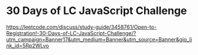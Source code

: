 # 30 Days of LC JavaScript Challenge

<https://leetcode.com/discuss/study-guide/3458761/Open-to-Registration!-30-Days-of-LC-JavaScript-Challenge/?utm_campaign=Banner17&utm_medium=Banner&utm_source=Banner&gio_link_id=5Rp2WLyo>

